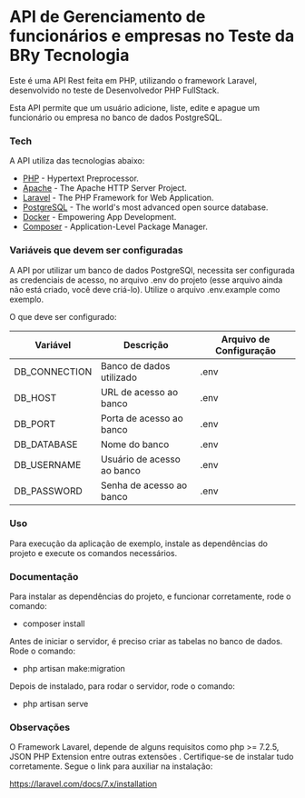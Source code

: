 # API de Gerenciamento de funcionários e empresas no Teste da BRy Tecnologia

Este é uma API Rest feita em PHP, utilizando o framework Laravel, desenvolvido no teste de Desenvolvedor PHP FullStack.

Esta API permite que um usuário adicione, liste, edite e apague um funcionário ou empresa no banco de dados PostgreSQL.

### Tech

A API utiliza das tecnologias abaixo:
* [PHP] - Hypertext Preprocessor.
* [Apache] - The Apache HTTP Server Project.
* [Laravel] - The PHP Framework for Web Application.
* [PostgreSQL] - The world's most advanced open source database.
* [Docker] - Empowering App Development.
* [Composer] - Application-Level Package Manager.

### Variáveis que devem ser configuradas

A API por utilizar um banco de dados PostgreSQl, necessita ser configurada as credenciais de acesso, no arquivo .env do projeto (esse arquivo ainda não está criado, você deve criá-lo). Utilize o arquivo .env.example como exemplo.

O que deve ser configurado:

| Variável | Descrição | Arquivo de Configuração |
| ------ | ------ | ------ |
| DB_CONNECTION | Banco de dados utilizado | .env
| DB_HOST | URL de acesso ao banco | .env
| DB_PORT | Porta de acesso ao banco | .env
| DB_DATABASE | Nome do banco | .env
| DB_USERNAME | Usuário de acesso ao banco | .env
| DB_PASSWORD | Senha de acesso ao banco | .env

### Uso 

Para execução da aplicação de exemplo, instale as dependências do projeto e execute os comandos necessários.

### Documentação

Para instalar as dependências do projeto, e funcionar corretamente, rode o comando:

- composer install

Antes de iniciar o servidor, é preciso criar as tabelas no banco de dados. Rode o comando:

- php artisan make:migration 

Depois de instalado, para rodar o servidor, rode o comando:
- php artisan serve

[Laravel]: <https://laravel.com/>
[PostgreSQL]: https://www.postgresql.org/
[Docker]: https://www.docker.com/
[Composer]: https://getcomposer.org/
[PHP]: https://www.php.net/
[Apache]: https://httpd.apache.org/

### Observações

O Framework Lavarel, depende de alguns requisitos como php >= 7.2.5, JSON PHP Extension entre outras extensões . Certifique-se de instalar tudo corretamente. Segue o link para auxiliar na instalação:

https://laravel.com/docs/7.x/installation
